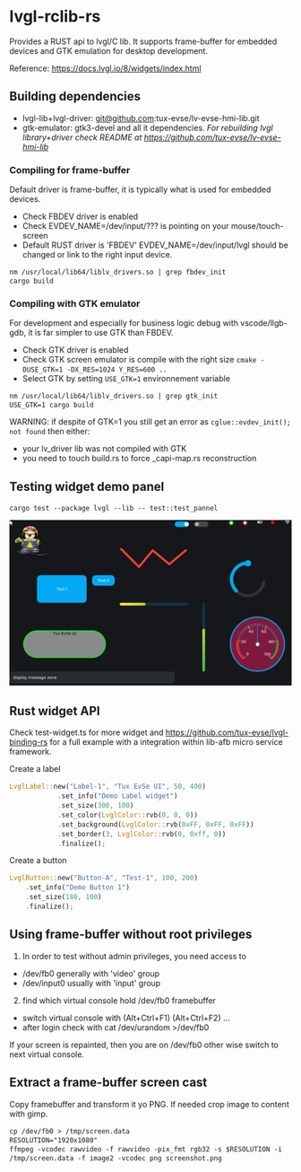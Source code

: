 # lvgl-rclib-rs

Provides a RUST api to lvgl/C lib. It supports frame-buffer for embedded devices and GTK emulation
for desktop development.

Reference: https://docs.lvgl.io/8/widgets/index.html

## Building dependencies

* lvgl-lib+lvgl-driver: git@github.com:tux-evse/lv-evse-hmi-lib.git
* gtk-emulator: gtk3-devel and all it dependencies.
_For rebuilding lvgl library+driver check README at https://github.com/tux-evse/lv-evse-hmi-lib_

### Compiling for frame-buffer

Default driver is frame-buffer, it is typically what is used for embedded devices.

* Check FBDEV driver is enabled
* Check EVDEV_NAME=/dev/input/??? is pointing on your mouse/touch-screen
* Default RUST driver is 'FBDEV' EVDEV_NAME=/dev/input/lvgl should be changed or link to the right input device.

```
nm /usr/local/lib64/liblv_drivers.so | grep fbdev_init
cargo build
```

### Compiling with GTK emulator

For development and especially for business logic debug with vscode/llgb-gdb, it is far simpler to use GTK than FBDEV.

* Check GTK driver is enabled
* Check GTK screen emulator is compile with the right size ```cmake -DUSE_GTK=1 -DX_RES=1024 Y_RES=600 ..```
* Select GTK by setting ```USE_GTK=1``` environnement variable

```
nm /usr/local/lib64/liblv_drivers.so | grep gtk_init
USE_GTK=1 cargo build
```

WARNING: if despite of GTK=1 you still get an error as ```cglue::evdev_init(); not found``` then either:
* your lv_driver lib was not compiled with GTK
* you need to touch build.rs to force _capi-map.rs reconstruction

## Testing widget demo panel

```
cargo test --package lvgl --lib -- test::test_pannel
```

![LVGL demo screen](Docs/lvgl-demo-screen.png)


## Rust widget API

Check test-widget.ts for more widget and https://github.com/tux-evse/lvgl-binding-rs for a full example
with a integration within lib-afb micro service framework.

Create a label
```Rust
LvglLabel::new("Label-1", "Tux EvSe UI", 50, 400)
            .set_info("Demo Label widget")
            .set_size(300, 100)
            .set_color(LvglColor::rvb(0, 0, 0))
            .set_background(LvglColor::rvb(0xFF, 0xFF, 0xFF))
            .set_border(3, LvglColor::rvb(0, 0xff, 0))
            .finalize();
```

Create a button
```Rust
LvglButton::new("Button-A", "Test-1", 100, 200)
    .set_info("Demo Button 1")
    .set_size(180, 100)
    .finalize();
```

## Using frame-buffer without root privileges

1) In order to test without admin privileges, you need access to

* /dev/fb0 generally with 'video' group
* /dev/input0 usually with 'input' group

2) find which virtual console hold /dev/fb0 framebuffer

* switch virtual console with (Alt+Ctrl+F1) (Alt+Ctrl+F2) ...
* after login check with cat /dev/urandom >/dev/fb0

If your screen is repainted, then you are on /dev/fb0 other wise switch to next virtual console.


## Extract a frame-buffer screen cast

Copy framebuffer and transform it yo PNG. If needed crop image to content with gimp.
```
cp /dev/fb0 > /tmp/screen.data
RESOLUTION="1920x1080"
ffmpeg -vcodec rawvideo -f rawvideo -pix_fmt rgb32 -s $RESOLUTION -i /tmp/screen.data -f image2 -vcodec png screenshot.png
```
